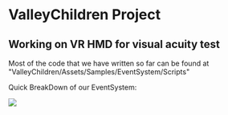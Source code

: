 # ValleyChildren Project
Working on VR HMD for visual acuity test
---

Most of the code that we have written so far can be found at "ValleyChildren/Assets/Samples/EventSystem/Scripts" 

Quick BreakDown of our EventSystem:

![](https://media.giphy.com/media/RhANy8E4V1qvbJZ3Jg/giphy.gif)
